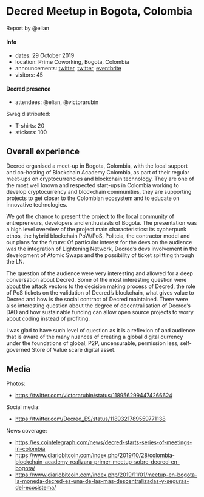 # Decred Meetup in Bogota, Colombia

Report by @elian

#### Info

- dates: 29 October 2019
- location: Prime Coworking, Bogota, Colombia
- announcements: [twitter](https://twitter.com/Decred_ES/status/1188496680133500934), [twitter](https://twitter.com/Decred_ES/status/1188872913660862464), [eventbrite](https://www.eventbrite.com/e/que-hace-a-decred-una-criptomoneda-diferente-primer-meetup-oficial-tickets-78464211569)
- visitors: 45

#### Decred presence

- attendees: @elian, @victorarubin

Swag distributed:

- T-shirts: 20
- stickers: 100

## Overall experience

Decred organised a meet-up in Bogota, Colombia, with the local support and co-hosting of Blockchain Academy Colombia, as part of their regular meet-ups on cryptocurrencies and blockchain technology. They are one of the most well known and respected start-ups in Colombia working to develop cryptocurrency and blockchain communities, they are supporting projects to get closer to the Colombian ecosystem and to educate on innovative technologies.

We got the chance to present the project to the local community of entrepreneurs, developers and enthusiasts of Bogota. The presentation was a high level overview of the project main characteristics: its cypherpunk ethos, the hybrid blockchain PoW/PoS, Politeia, the contractor model and our plans for the future: Of particular interest for the devs on the audience was the integration of Lightening Network, Decred’s devs involvement in the development of Atomic Swaps and the possibility of ticket splitting through the LN.

The question of the audience were very interesting and allowed for a deep conversation about Decred. Some of the most interesting question were about the attack vectors to the decision making process of Decred, the role of PoS tickets on the validation of Decred’s blockchain, what gives value to Decred and how is the social contract of Decred maintained. There were also interesting question about the degree of decentralisation of Decred’s DAO and how sustainable funding can allow open source projects to worry about coding instead of profiting.

I was glad to have such level of question as it is a reflexion of and audience that is aware of the many nuances of creating a global digital currency under the foundations of global, P2P, uncensurable, permission less, self-governed Store of Value scare digital asset.

## Media

Photos:

- https://twitter.com/victorarubin/status/1189562994474266624

Social media:

- https://twitter.com/Decred_ES/status/1189321789559771138

News coverage:

- https://es.cointelegraph.com/news/decred-starts-series-of-meetings-in-colombia
- https://www.diariobitcoin.com/index.php/2019/10/28/colombia-blockchain-academy-realizara-primer-meetup-sobre-decred-en-bogota/
- https://www.diariobitcoin.com/index.php/2019/11/01/meetup-en-bogota-la-moneda-decred-es-una-de-las-mas-descentralizadas-y-seguras-del-ecosistema/
